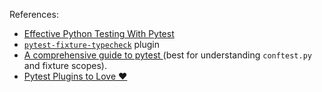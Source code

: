 References:

- [Effective Python Testing With Pytest
](https://realpython.com/pytest-python-testing/)
- [`pytest-fixture-typecheck`](https://pypi.org/project/pytest-fixture-typecheck/) plugin
- [A comprehensive guide to pytest
](https://levelup.gitconnected.com/a-comprehensive-guide-to-pytest-3676f05df5a0) (best for understanding `conftest.py` and fixture scopes).
- [Pytest Plugins to Love ❤️](https://towardsdatascience.com/pytest-plugins-to-love-%EF%B8%8F-9c71635fbe22)
